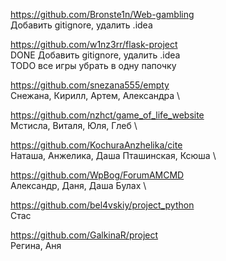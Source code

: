 https://github.com/Bronste1n/Web-gambling \
Добавить gitignore, удалить .idea

https://github.com/w1nz3rr/flask-project \
DONE Добавить gitignore, удалить .idea \
TODO все игры убрать в одну папочку


https://github.com/snezana555/empty \
Снежана, Кирилл, Артем, Александра	\



https://github.com/nzhct/game_of_life_website \
Мстисла, Виталя, Юля, Глеб	 \


https://github.com/KochuraAnzhelika/cite \
Наташа, Анжелика, Даша Пташинская, Ксюша	\

https://github.com/WpBog/ForumAMCMD \
Александр, Даня, Даша Булах	\

https://github.com/bel4vskiy/project_python \
Стас	

https://github.com/GalkinaR/project \
Регина, Аня	
